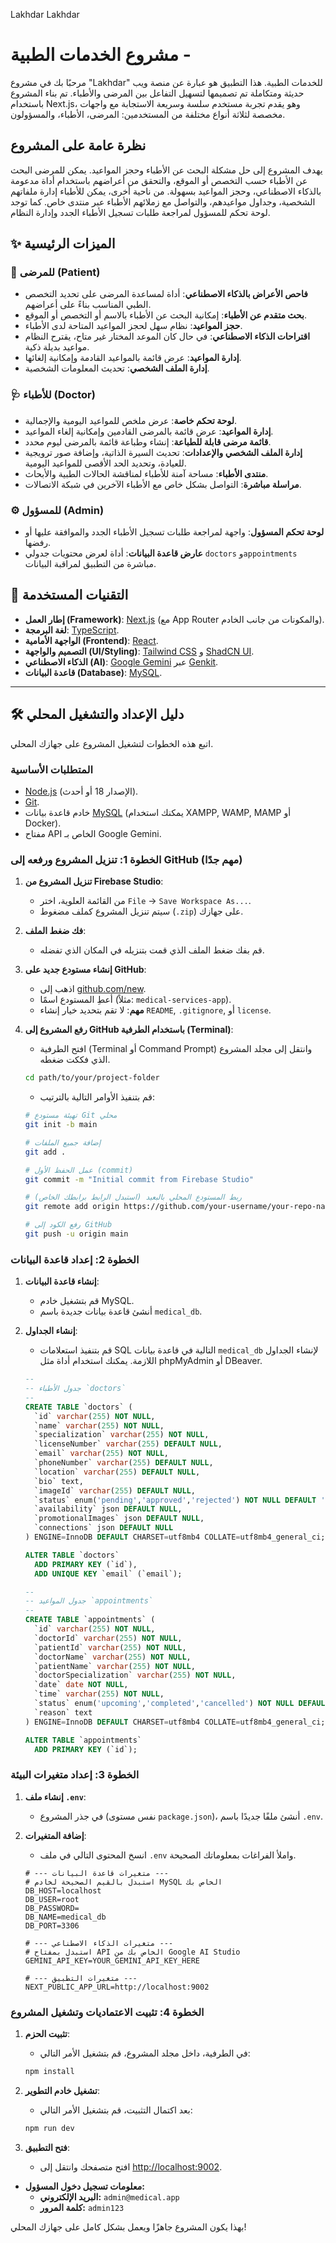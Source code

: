 Lakhdar
Lakhdar


# مشروع الخدمات الطبية - 

مرحبًا بك في مشروع "Lakhdar" للخدمات الطبية. هذا التطبيق هو عبارة عن منصة ويب حديثة ومتكاملة تم تصميمها لتسهيل التفاعل بين المرضى والأطباء. تم بناء المشروع باستخدام Next.js، وهو يقدم تجربة مستخدم سلسة وسريعة الاستجابة مع واجهات مخصصة لثلاثة أنواع مختلفة من المستخدمين: المرضى، الأطباء، والمسؤولون.

## نظرة عامة على المشروع

يهدف المشروع إلى حل مشكلة البحث عن الأطباء وحجز المواعيد. يمكن للمرضى البحث عن الأطباء حسب التخصص أو الموقع، والتحقق من أعراضهم باستخدام أداة مدعومة بالذكاء الاصطناعي، وحجز المواعيد بسهولة. من ناحية أخرى، يمكن للأطباء إدارة ملفاتهم الشخصية، وجداول مواعيدهم، والتواصل مع زملائهم الأطباء عبر منتدى خاص. كما توجد لوحة تحكم للمسؤول لمراجعة طلبات تسجيل الأطباء الجدد وإدارة النظام.

## ✨ الميزات الرئيسية

### 👤 للمرضى (Patient)
- **فاحص الأعراض بالذكاء الاصطناعي**: أداة لمساعدة المرضى على تحديد التخصص الطبي المناسب بناءً على أعراضهم.
- **بحث متقدم عن الأطباء**: إمكانية البحث عن الأطباء بالاسم أو التخصص أو الموقع.
- **حجز المواعيد**: نظام سهل لحجز المواعيد المتاحة لدى الأطباء.
- **اقتراحات الذكاء الاصطناعي**: في حال كان الموعد المختار غير متاح، يقترح النظام مواعيد بديلة ذكية.
- **إدارة المواعيد**: عرض قائمة بالمواعيد القادمة وإمكانية إلغائها.
- **إدارة الملف الشخصي**: تحديث المعلومات الشخصية.

### 🩺 للأطباء (Doctor)
- **لوحة تحكم خاصة**: عرض ملخص للمواعيد اليومية والإجمالية.
- **إدارة المواعيد**: عرض قائمة بالمرضى القادمين وإمكانية إلغاء المواعيد.
- **قائمة مرضى قابلة للطباعة**: إنشاء وطباعة قائمة بالمرضى ليوم محدد.
- **إدارة الملف الشخصي والإعدادات**: تحديث السيرة الذاتية، وإضافة صور ترويجية للعيادة، وتحديد الحد الأقصى للمواعيد اليومية.
- **منتدى الأطباء**: مساحة آمنة للأطباء لمناقشة الحالات الطبية والأبحاث.
- **مراسلة مباشرة**: التواصل بشكل خاص مع الأطباء الآخرين في شبكة الاتصالات.

### ⚙️ للمسؤول (Admin)
- **لوحة تحكم المسؤول**: واجهة لمراجعة طلبات تسجيل الأطباء الجدد والموافقة عليها أو رفضها.
- **عارض قاعدة البيانات**: أداة لعرض محتويات جدولي `doctors` و`appointments` مباشرة من التطبيق لمراقبة البيانات.

## 🚀 التقنيات المستخدمة

- **إطار العمل (Framework)**: [Next.js](https://nextjs.org/) (مع App Router والمكونات من جانب الخادم).
- **لغة البرمجة**: [TypeScript](https://www.typescriptlang.org/).
- **الواجهة الأمامية (Frontend)**: [React](https://reactjs.org/).
- **التصميم والواجهة (UI/Styling)**: [Tailwind CSS](https://tailwindcss.com/) و [ShadCN UI](https://ui.shadcn.com/).
- **الذكاء الاصطناعي (AI)**: [Google Gemini](https://ai.google.dev/) عبر [Genkit](https://firebase.google.com/docs/genkit).
- **قاعدة البيانات (Database)**: [MySQL](https://www.mysql.com/).

---

## 🛠️ دليل الإعداد والتشغيل المحلي

اتبع هذه الخطوات لتشغيل المشروع على جهازك المحلي.

### المتطلبات الأساسية
- [Node.js](https://nodejs.org/) (الإصدار 18 أو أحدث).
- [Git](https://git-scm.com/).
- خادم قاعدة بيانات [MySQL](https://www.mysql.com/downloads/) (يمكنك استخدام XAMPP, WAMP, MAMP أو Docker).
- مفتاح API الخاص بـ Google Gemini.

### الخطوة 1: تنزيل المشروع ورفعه إلى GitHub (مهم جدًا)

1.  **تنزيل المشروع من Firebase Studio**:
    - من القائمة العلوية، اختر `File` -> `Save Workspace As...`.
    - سيتم تنزيل المشروع كملف مضغوط (`.zip`) على جهازك.

2.  **فك ضغط الملف**:
    - قم بفك ضغط الملف الذي قمت بتنزيله في المكان الذي تفضله.

3.  **إنشاء مستودع جديد على GitHub**:
    - اذهب إلى [github.com/new](https://github.com/new).
    - أعطِ المستودع اسمًا (مثلاً: `medical-services-app`).
    - **مهم**: لا تقم بتحديد خيار إنشاء `README`, `.gitignore`, أو `license`.

4.  **رفع المشروع إلى GitHub باستخدام الطرفية (Terminal)**:
    - افتح الطرفية (Terminal أو Command Prompt) وانتقل إلى مجلد المشروع الذي فككت ضغطه.
    ```bash
    cd path/to/your/project-folder
    ```
    - قم بتنفيذ الأوامر التالية بالترتيب:
    ```bash
    # تهيئة مستودع Git محلي
    git init -b main

    # إضافة جميع الملفات
    git add .

    # عمل الحفظ الأول (commit)
    git commit -m "Initial commit from Firebase Studio"

    # ربط المستودع المحلي بالبعيد (استبدل الرابط برابطك الخاص)
    git remote add origin https://github.com/your-username/your-repo-name.git

    # رفع الكود إلى GitHub
    git push -u origin main
    ```

### الخطوة 2: إعداد قاعدة البيانات

1.  **إنشاء قاعدة البيانات**:
    - قم بتشغيل خادم MySQL.
    - أنشئ قاعدة بيانات جديدة باسم `medical_db`.

2.  **إنشاء الجداول**:
    - قم بتنفيذ استعلامات SQL التالية في قاعدة بيانات `medical_db` لإنشاء الجداول اللازمة. يمكنك استخدام أداة مثل phpMyAdmin أو DBeaver.

    ```sql
    --
    -- جدول الأطباء `doctors`
    --
    CREATE TABLE `doctors` (
      `id` varchar(255) NOT NULL,
      `name` varchar(255) NOT NULL,
      `specialization` varchar(255) NOT NULL,
      `licenseNumber` varchar(255) DEFAULT NULL,
      `email` varchar(255) NOT NULL,
      `phoneNumber` varchar(255) DEFAULT NULL,
      `location` varchar(255) DEFAULT NULL,
      `bio` text,
      `imageId` varchar(255) DEFAULT NULL,
      `status` enum('pending','approved','rejected') NOT NULL DEFAULT 'pending',
      `availability` json DEFAULT NULL,
      `promotionalImages` json DEFAULT NULL,
      `connections` json DEFAULT NULL
    ) ENGINE=InnoDB DEFAULT CHARSET=utf8mb4 COLLATE=utf8mb4_general_ci;

    ALTER TABLE `doctors`
      ADD PRIMARY KEY (`id`),
      ADD UNIQUE KEY `email` (`email`);

    --
    -- جدول المواعيد `appointments`
    --
    CREATE TABLE `appointments` (
      `id` varchar(255) NOT NULL,
      `doctorId` varchar(255) NOT NULL,
      `patientId` varchar(255) NOT NULL,
      `doctorName` varchar(255) NOT NULL,
      `patientName` varchar(255) NOT NULL,
      `doctorSpecialization` varchar(255) NOT NULL,
      `date` date NOT NULL,
      `time` varchar(255) NOT NULL,
      `status` enum('upcoming','completed','cancelled') NOT NULL DEFAULT 'upcoming',
      `reason` text
    ) ENGINE=InnoDB DEFAULT CHARSET=utf8mb4 COLLATE=utf8mb4_general_ci;

    ALTER TABLE `appointments`
      ADD PRIMARY KEY (`id`);

    ```

### الخطوة 3: إعداد متغيرات البيئة

1.  **إنشاء ملف `.env`**:
    - في جذر المشروع (نفس مستوى `package.json`)، أنشئ ملفًا جديدًا باسم `.env`.

2.  **إضافة المتغيرات**:
    - انسخ المحتوى التالي في ملف `.env` واملأ الفراغات بمعلوماتك الصحيحة.

    ```env
    # --- متغيرات قاعدة البيانات ---
    # استبدل بالقيم الصحيحة لخادم MySQL الخاص بك
    DB_HOST=localhost
    DB_USER=root
    DB_PASSWORD=
    DB_NAME=medical_db
    DB_PORT=3306

    # --- متغيرات الذكاء الاصطناعي ---
    # استبدل بمفتاح API الخاص بك من Google AI Studio
    GEMINI_API_KEY=YOUR_GEMINI_API_KEY_HERE

    # --- متغيرات التطبيق ---
    NEXT_PUBLIC_APP_URL=http://localhost:9002
    ```

### الخطوة 4: تثبيت الاعتماديات وتشغيل المشروع

1.  **تثبيت الحزم**:
    - في الطرفية، داخل مجلد المشروع، قم بتشغيل الأمر التالي:
    ```bash
    npm install
    ```

2.  **تشغيل خادم التطوير**:
    - بعد اكتمال التثبيت، قم بتشغيل الأمر التالي:
    ```bash
    npm run dev
    ```

3.  **فتح التطبيق**:
    - افتح متصفحك وانتقل إلى [http://localhost:9002](http://localhost:9002).

- **معلومات تسجيل دخول المسؤول:**
  - **البريد الإلكتروني:** `admin@medical.app`
  - **كلمة المرور:** `admin123`


بهذا يكون المشروع جاهزًا ويعمل بشكل كامل على جهازك المحلي!
